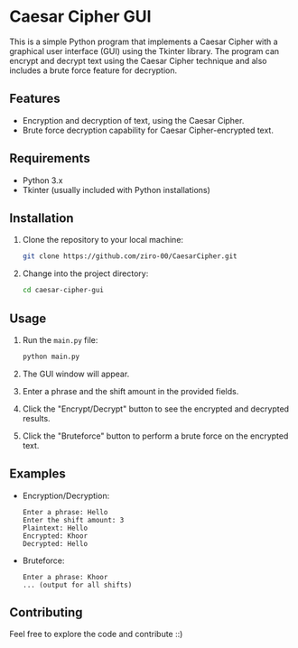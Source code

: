# Caesar Cipher GUI

This is a simple Python program that implements a Caesar Cipher with a graphical user interface (GUI) using the Tkinter library. The program can encrypt and decrypt text using the Caesar Cipher technique and also includes a brute force feature for decryption.

## Features
- Encryption and decryption of text, using the Caesar Cipher.
- Brute force decryption capability for Caesar Cipher-encrypted text.

## Requirements
- Python 3.x
- Tkinter (usually included with Python installations)

## Installation
1. Clone the repository to your local machine:

    ```bash
    git clone https://github.com/ziro-00/CaesarCipher.git
    ```

2. Change into the project directory:

    ```bash
    cd caesar-cipher-gui
    ```

## Usage
1. Run the `main.py` file:

    ```bash
    python main.py
    ```

2. The GUI window will appear.
3. Enter a phrase and the shift amount in the provided fields.
4. Click the "Encrypt/Decrypt" button to see the encrypted and decrypted results.
5. Click the "Bruteforce" button to perform a brute force on the encrypted text.

## Examples
- Encryption/Decryption:

    ```
    Enter a phrase: Hello
    Enter the shift amount: 3
    Plaintext: Hello
    Encrypted: Khoor
    Decrypted: Hello
    ```

- Bruteforce:

    ```
    Enter a phrase: Khoor
    ... (output for all shifts)
    ```


## Contributing
Feel free to explore the code and contribute ::)

